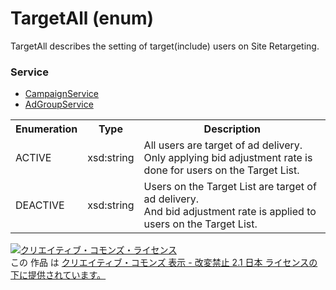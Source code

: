 # TargetAll (enum)
TargetAll describes the setting of target(include) users on Site Retargeting.

### Service
+ [CampaignService](../services/CampaignService.md)
+ [AdGroupService](../services/AdGroupService.md)

<table>
 <tr>
  <th>Enumeration </th>
  <th>Type</th>
  <th>Description</th>
 <tr>
  <td>ACTIVE</td>
  <td>xsd:string</td>
  <td>All users are target of ad delivery.<br>Only applying bid adjustment rate is done for users on the Target List.</td>
 </tr>
 <tr>
  <td>DEACTIVE</td>
  <td>xsd:string</td>
  <td>Users on the Target List are target of ad delivery.<br>And bid adjustment rate is applied to users on the Target List.</td>
 </tr>
</table>

<a rel="license" href="http://creativecommons.org/licenses/by-nd/2.1/jp/"><img alt="クリエイティブ・コモンズ・ライセンス" style="border-width:0" src="https://i.creativecommons.org/l/by-nd/2.1/jp/88x31.png" /></a><br />この 作品 は <a rel="license" href="http://creativecommons.org/licenses/by-nd/2.1/jp/">クリエイティブ・コモンズ 表示 - 改変禁止 2.1 日本 ライセンスの下に提供されています。</a>
